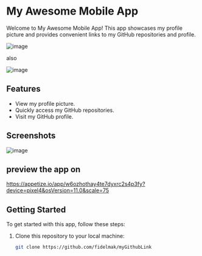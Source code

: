 # My Awesome Mobile App

Welcome to My Awesome Mobile App! This app showcases my profile picture and provides convenient links to my GitHub repositories and profile.

![image](https://github.com/fidelmak/myGithubLink/assets/64453973/ef9a10e8-041c-41a0-852b-a69f49a2536e)


also 

![image](https://github.com/fidelmak/myGithubLink/assets/64453973/ead8e4a1-a5f7-4a04-b7ed-d12b82d5c3b1)



## Features

- View my profile picture.
- Quickly access my GitHub repositories.
- Visit my GitHub profile.

## Screenshots

![image](https://github.com/fidelmak/myGithubLink/assets/64453973/862dadac-ecf7-482a-a727-af9d2ae39982)
## preview the app on 

https://appetize.io/app/w6ozhothay4te7dyxrc2s4p3fy?device=pixel4&osVersion=11.0&scale=75

## Getting Started

To get started with this app, follow these steps:

1. Clone this repository to your local machine:

   ```bash
   git clone https://github.com/fidelmak/myGithubLink
